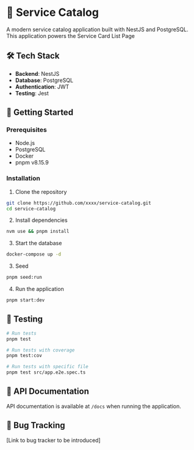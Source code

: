 # 🚀 Service Catalog

A modern service catalog application built with NestJS and PostgreSQL. This application powers the Service Card List Page

## 🛠️ Tech Stack

- **Backend**: NestJS
- **Database**: PostgreSQL
- **Authentication**: JWT
- **Testing**: Jest

## 🚦 Getting Started

### Prerequisites

- Node.js
- PostgreSQL
- Docker
- pnpm v8.15.9

### Installation

1. Clone the repository
```bash
git clone https://github.com/xxxx/service-catalog.git
cd service-catalog
```

2. Install dependencies
```bash
nvm use && pnpm install
```

3. Start the database
```bash
docker-compose up -d
```

3. Seed
```bash
pnpm seed:run
```

4. Run the application
```bash
pnpm start:dev
```

## 🧪 Testing

```bash
# Run tests
pnpm test

# Run tests with coverage
pnpm test:cov

# Run tests with specific file 
pnpm test src/app.e2e.spec.ts
```

## 📝 API Documentation

API documentation is available at `/docs` when running the application.

## 🐛 Bug Tracking

[Link to bug tracker to be introduced]
